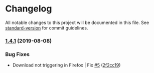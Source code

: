 # Changelog

All notable changes to this project will be documented in this file. See [standard-version](https://github.com/conventional-changelog/standard-version) for commit guidelines.

### [1.4.1](https://github.com/Zenoo/JQuery-csvExport/compare/v1.4.0...v1.4.1) (2019-08-08)


### Bug Fixes

* Download not triggering in Firefox | Fix [#5](https://github.com/Zenoo/JQuery-csvExport/issues/5) ([2f2cc19](https://github.com/Zenoo/JQuery-csvExport/commit/2f2cc19))
